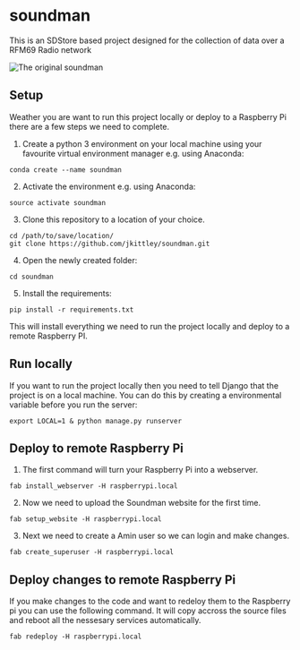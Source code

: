 # soundman
This is an SDStore based project designed for the collection of data over a RFM69 Radio network

![The original soundman](https://media.giphy.com/media/ehv46k6WpKW2Y/giphy.gif)

## Setup 
Weather you are want to run this project locally or deploy to a Raspberry Pi there are a few steps we need to complete.

1. Create a python 3 environment on your local machine using your favourite virtual environment manager e.g. using Anaconda: 
```
conda create --name soundman
```
2. Activate the environment e.g. using Anaconda: 
```
source activate soundman
```
3. Clone this repository to a location of your choice.
```
cd /path/to/save/location/
git clone https://github.com/jkittley/soundman.git 
```

4. Open the newly created folder:
```
cd soundman
```
5. Install the requirements:
```
pip install -r requirements.txt
```

This will install everything we need to run the project locally and deploy to a remote Raspberry PI.

## Run locally
If you want to run the project locally then you need to tell Django that the project is on a local machine. You can do this by creating a environmental variable before you run the server:

```
export LOCAL=1 & python manage.py runserver
```

## Deploy to remote Raspberry Pi

1. The first command will turn your Raspberry Pi into a webserver.
```
fab install_webserver -H raspberrypi.local
``` 
2. Now we need to upload the Soundman website for the first time.
```
fab setup_website -H raspberrypi.local
``` 
3. Next we need to create a Amin user so we can login and make changes.
```
fab create_superuser -H raspberrypi.local
```
## Deploy changes to remote Raspberry Pi
If you make changes to the code and want to redeloy them to the Raspberry pi you can use the following command. It will copy accross the source files and reboot all the nessesary services automatically.
```
fab redeploy -H raspberrypi.local
```
